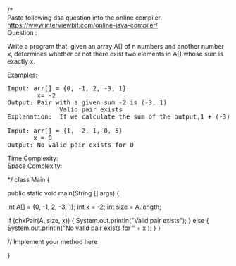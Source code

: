 /*
</br>
Paste following dsa question into the online compiler. </br>
https://www.interviewbit.com/online-java-compiler/
</br>
Question : </br>

Write a program that, given an array A[] of n numbers and another number x, determines whether or not there exist two elements in A[] whose sum is exactly x. </br>

Examples: </br>

<pre>
Input: arr[] = {0, -1, 2, -3, 1}
        x= -2
Output: Pair with a given sum -2 is (-3, 1)
              Valid pair exists
Explanation:  If we calculate the sum of the output,1 + (-3) = -2

Input: arr[] = {1, -2, 1, 0, 5}
       x = 0
Output: No valid pair exists for 0
</pre>

Time Complexity: </br>
Space Complexity: </br>

*/
class Main {

public static void main(String [] args) {

  int A[] = {0, -1, 2, -3, 1}; 
  int x = -2; 
  int size = A.length; 

  if (chkPair(A, size, x)) { 
      System.out.println("Valid pair exists"); 
  } 
  else { 
      System.out.println("No valid pair exists for " + x ); 
  } 
}

// Implement your method here

}
